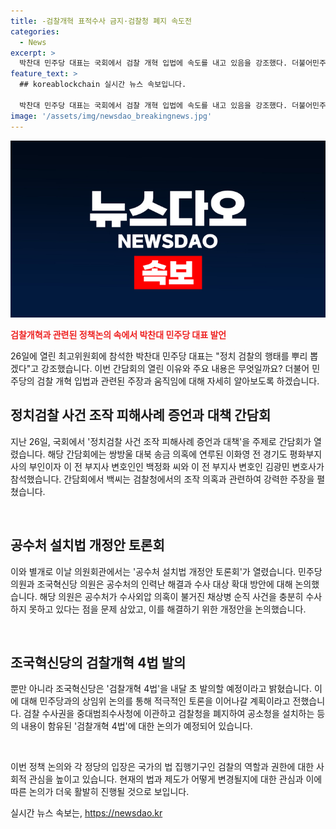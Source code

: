 ```yaml
---
title: -검찰개혁 표적수사 금지·검찰청 폐지 속도전
categories:
  - News
excerpt: >
  박찬대 민주당 대표는 국회에서 검찰 개혁 입법에 속도를 내고 있음을 강조했다. 더불어민주당은 검찰 권력 축소를 골자로 한 법안 개정에 나설 예정이며, 정치검찰 사건 조작 피해사례 증언과 대책을 다루는 간담회가 열렸다. 또한, 공수처 설치법 개정안을 논의하고 검찰개혁 4법을 발의하여 검찰 수사권을 중대범죄수사청에 이관하는 것을 주장하고 있다. 클릭이벤트를 유도하는 요약문입니다.
feature_text: >
  ## koreablockchain 실시간 뉴스 속보입니다.

  박찬대 민주당 대표는 국회에서 검찰 개혁 입법에 속도를 내고 있음을 강조했다. 더불어민주당은 검찰 권력 축소를 골자로 한 법안 개정에 나설 예정이며, 정치검찰 사건 조작 피해사례 증언과 대책을 다루는 간담회가 열렸다. 또한, 공수처 설치법 개정안을 논의하고 검찰개혁 4법을 발의하여 검찰 수사권을 중대범죄수사청에 이관하는 것을 주장하고 있다. 클릭이벤트를 유도하는 요약문입니다.
image: '/assets/img/newsdao_breakingnews.jpg'
---
```


<p><img src="/assets/img/newsdao_breakingnews.jpg" alt="koreablockchain 속보" /></p>

<p><b><span style="color: #ee2323;">검찰개혁과 관련된 정책논의 속에서 박찬대 민주당 대표 발언</span></b></p>

<p>26일에 열린 최고위원회에 참석한 박찬대 민주당 대표는 "정치 검찰의 행태를 뿌리 뽑겠다"고 강조했습니다. 이번 간담회의 열린 이유와 주요 내용은 무엇일까요? 더불어 민주당의 검찰 개혁 입법과 관련된 주장과 움직임에 대해 자세히 알아보도록 하겠습니다.</p>

<h2 data-ke-size="size26">정치검찰 사건 조작 피해사례 증언과 대책 간담회</h2>

<p>지난 26일, 국회에서 '정치검찰 사건 조작 피해사례 증언과 대책'을 주제로 간담회가 열렸습니다. 해당 간담회에는 쌍방울 대북 송금 의혹에 연루된 이화영 전 경기도 평화부지사의 부인이자 이 전 부지사 변호인인 백정화 씨와 이 전 부지사 변호인 김광민 변호사가 참석했습니다. 간담회에서 백씨는 검찰청에서의 조작 의혹과 관련하여 강력한 주장을 펼쳤습니다.</p>

<p data-ke-size="size16">&nbsp;</p>

<h2 data-ke-size="size26">공수처 설치법 개정안 토론회</h2>

<p>이와 별개로 이날 의원회관에서는 '공수처 설치법 개정안 토론회'가 열렸습니다. 민주당 의원과 조국혁신당 의원은 공수처의 인력난 해결과 수사 대상 확대 방안에 대해 논의했습니다. 해당 의원은 공수처가 수사외압 의혹이 불거진 채상병 순직 사건을 충분히 수사하지 못하고 있다는 점을 문제 삼았고, 이를 해결하기 위한 개정안을 논의했습니다.</p>

<p data-ke-size="size16">&nbsp;</p>

<h2 data-ke-size="size26">조국혁신당의 검찰개혁 4법 발의</h2>

<p>뿐만 아니라 조국혁신당은 '검찰개혁 4법'을 내달 초 발의할 예정이라고 밝혔습니다. 이에 대해 민주당과의 상임위 논의를 통해 적극적인 토론을 이어나갈 계획이라고 전했습니다. 검찰 수사권을 중대범죄수사청에 이관하고 검찰청을 폐지하여 공소청을 설치하는 등의 내용이 함유된 '검찰개혁 4법'에 대한 논의가 예정되어 있습니다.</p>

<p data-ke-size="size16">&nbsp;</p>

<p>이번 정책 논의와 각 정당의 입장은 국가의 법 집행기구인 검찰의 역할과 권한에 대한 사회적 관심을 높이고 있습니다. 현재의 법과 제도가 어떻게 변경될지에 대한 관심과 이에 따른 논의가 더욱 활발히 진행될 것으로 보입니다.</p>
실시간 뉴스 속보는, <a href="https://newsdao.kr" rel="dofollow">https://newsdao.kr</a>


